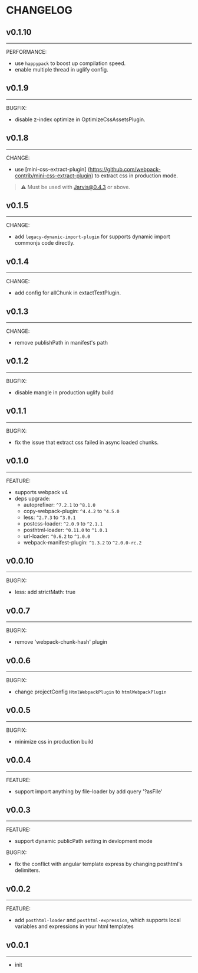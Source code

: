 # CHANGELOG

## v0.1.10
---
PERFORMANCE:
  - use `happypack` to boost up compilation speed.
  - enable multiple thread in uglify config.

## v0.1.9
---
BUGFIX:
  - disable z-index optimize in OptimizeCssAssetsPlugin.

## v0.1.8
---
CHANGE:
  - use [mini-css-extract-plugin] (https://github.com/webpack-contrib/mini-css-extract-plugin) to extract css in production mode.
> ⚠️ Must be used with Jarvis@0.4.3 or above.

## v0.1.5
---
CHANGE:
  - add `legacy-dynamic-import-plugin` for supports dynamic import commonjs code directly.

## v0.1.4
---
CHANGE:
  - add config for allChunk in extactTextPlugin.


## v0.1.3
---
CHANGE:
  - remove publishPath in manifest's path

## v0.1.2
---
BUGFIX:
  - disable mangle in production uglify build

## v0.1.1
---
BUGFIX:
  - fix the issue that extract css failed in async loaded chunks.

## v0.1.0
---
FEATURE:
  - supports webpack v4
  - deps upgrade:
    - autoprefixer: `^7.2.1` to `^8.1.0`
    - copy-webpack-plugin: `^4.4.2` to `^4.5.0`
    - less: `^2.7.3` to `^3.0.1`
    - postcss-loader: `^2.0.9` to `^2.1.1`
    - posthtml-loader: `^0.11.0` to `^1.0.1`
    - url-loader: `^0.6.2` to `^1.0.0`
    - webpack-manifest-plugin: `^1.3.2` to `^2.0.0-rc.2`
    
## v0.0.10
---
BUGFIX:
  - less: add strictMath: true

## v0.0.7
---
BUGFIX:
  - remove 'webpack-chunk-hash' plugin

## v0.0.6
---
BUGFIX:
  - change projectConfig `HtmlWebpackPlugin` to `htmlWebpackPlugin`

## v0.0.5
---
BUGFIX:
  - minimize css in production build

## v0.0.4
---
FEATURE:
  - support import anything by file-loader by add query '?asFile'

## v0.0.3
---
FEATURE:
  - support dynamic publicPath setting in devlopment mode

BUGFIX:
  - fix the conflict with angular template express by changing posthtml's delimiters.

## v0.0.2
---
FEATURE:
  - add `posthtml-loader` and `posthtml-expression`, which supports  local variables and expressions in your html templates

## v0.0.1
---
- init